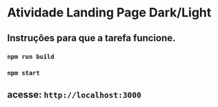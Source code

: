 # Atividade Landing Page Dark/Light

## Instruções para que a tarefa funcione.

### `npm run build`

### `npm start`

## acesse: `http://localhost:3000`

